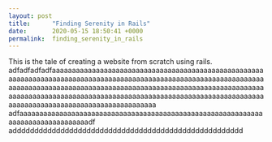 ```yaml
---
layout: post
title:      "Finding Serenity in Rails"
date:       2020-05-15 18:50:41 +0000
permalink:  finding_serenity_in_rails
---
```



This is the tale of creating a website from scratch using rails. adfadfadfadfaaaaaaaaaaaaaaaaaaaaaaaaaaaaaaaaaaaaaaaaaaaaaaaaaaaaaaaaaaaaaaaaaaaaaaaaaaaaaaaaaaaaaaaaaaaaaaaaaaaaaaaaaaaaaaaaaaaaaaaaaaaaaaaaaaaaaaaaaaaaaaaaaaaaaaaaaaaaaaaaaaaaaaaaaaaaaaaaaaaaaaaaaaaaaaaaaaaaaaaaaaaaaaaaaaaaaaaaaaaaaaaaaaaaaaaaaaaaaaaaaaaaaaaaaaaaaaaaaaaaaaaaaaaaaaaaaaaaaaaaaa adfaaaaaaaaaaaaaaaaaaaaaaaaaaaaaaaaaaaaaaaaaaaaaaaaaaaaaaaaaaaaaaaaaaaaaaaaaaaaaaaaadf addddddddddddddddddddddddddddddddddddddddddddddddddddd
